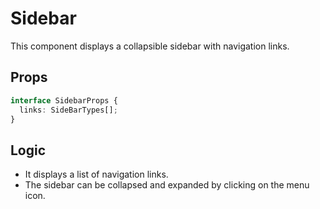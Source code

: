 # Sidebar

This component displays a collapsible sidebar with navigation links.

## Props

```typescript
interface SidebarProps {
  links: SideBarTypes[];
}
```

## Logic

- It displays a list of navigation links.
- The sidebar can be collapsed and expanded by clicking on the menu icon.
